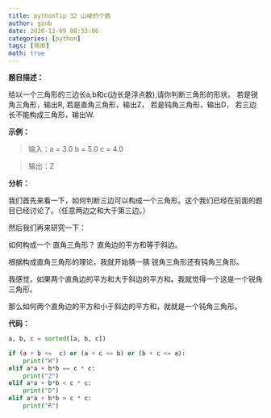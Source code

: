 ```yaml
---
title: pythonTip 32 山峰的个数
author: gznb
date: 2020-12-09 08:33:06
categories: [python]
tags: [简单]
math: true
---
```






**题目描述：**

给以一个三角形的三边长a,b和c(边长是浮点数),请你判断三角形的形状。 若是锐角三角形，输出R, 若是直角三角形，输出Z， 若是钝角三角形，输出D， 若三边长不能构成三角形，输出W.



**示例：**

> 输入：a = 3.0 b = 5.0 c = 4.0

> 输出：Z



**分析：**



我们首先来看一下，如何判断三边可以构成一个三角形。这个我们已经在前面的题目已经讨论了。（任意两边之和大于第三边。）

然后我们再来研究一下：

如何构成一个 直角三角形？  直角边的平方和等于斜边。



根据构成直角三角形的理论，我就开始猜一猜 锐角三角形还有钝角三角形。

我感觉，如果两个直角边的平方和大于斜边的平方和。我就觉得一个这是一个锐角三角形。

那么如何两个直角边的平方和小于斜边的平方和，就就是一个钝角三角形。



**代码：**

```python
a, b, c = sorted([a, b, c])

if (a + b <=  c) or (a + c <= b) or (b + c <= a):
    print("W")
elif a*a + b*b == c * c:
    print("Z")
elif a*a + b*b < c * c:
    print("D")
elif a*a + b*b > c * c:
    print("R")

```



